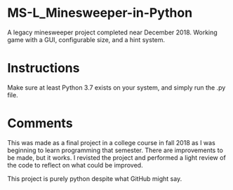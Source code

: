 # MS-L_Minesweeper-in-Python
A legacy minesweeper project completed near December 2018. Working game with a GUI, configurable size, and a hint system. 

# Instructions
Make sure at least Python 3.7 exists on your system, and simply run the .py file.

# Comments 
This was made as a final project in a college course in fall 2018 as I was beginning to learn programming that semester. There are improvements to be made, but it works. I revisted the project and performed a light review of the code to reflect on what could be improved.

This project is purely python despite what GitHub might say.
